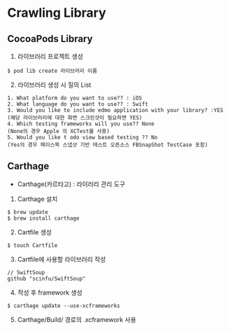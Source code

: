 # Crawling Library

## CocoaPods Library

1. 라이브러리 프로젝트 생성

```
$ pod lib create 라이브러리 이름
```

2. 라이브러리 생성 시 질의 List

```
1. What platform do you want to use?? : iOS
2. What language do you want to use?? : Swift
3. Would you like to include edmo application with your library? :YES
(해당 라이브러리에 대한 화면 스크린샷이 필요하면 YES)
4. Which testing frameworks will you use?? None
(None의 경우 Apple 의 XCTest를 사용)
5. Would you like t odo view based testing ?? No
(Yes의 경우 페이스북 스냅샷 기반 테스트 오픈소스 FBSnapShot TestCase 포함)
```

## Carthage

- Carthage(카르타고) : 라이러리 관리 도구

1. Carthage 설치

```
$ brew update
$ brew install carthage
```

2. Cartfile 생성

```
$ touch Cartfile
```

3. Cartfile에 사용할 라이브러리 작성

```
// SwiftSoup
github "scinfu/SwiftSoup"
```

4. 작성 후 framework 생성

```
$ carthage update --use-xcframeworks
```

5. Carthage/Build/ 경로의 .xcframework 사용
